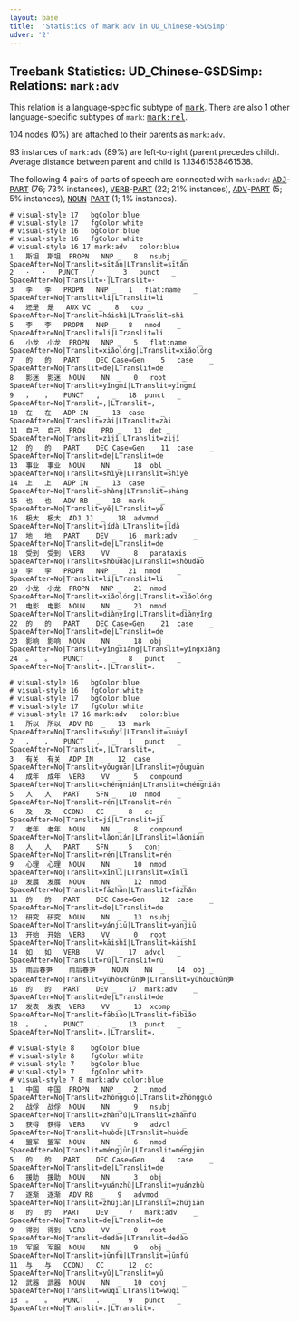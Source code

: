 ```yaml
---
layout: base
title:  'Statistics of mark:adv in UD_Chinese-GSDSimp'
udver: '2'
---
```


## Treebank Statistics: UD_Chinese-GSDSimp: Relations: `mark:adv`

This relation is a language-specific subtype of <tt><a href="zh_gsdsimp-dep-mark.html">mark</a></tt>.
There are also 1 other language-specific subtypes of `mark`: <tt><a href="zh_gsdsimp-dep-mark-rel.html">mark:rel</a></tt>.

104 nodes (0%) are attached to their parents as `mark:adv`.

93 instances of `mark:adv` (89%) are left-to-right (parent precedes child).
Average distance between parent and child is 1.13461538461538.

The following 4 pairs of parts of speech are connected with `mark:adv`: <tt><a href="zh_gsdsimp-pos-ADJ.html">ADJ</a></tt>-<tt><a href="zh_gsdsimp-pos-PART.html">PART</a></tt> (76; 73% instances), <tt><a href="zh_gsdsimp-pos-VERB.html">VERB</a></tt>-<tt><a href="zh_gsdsimp-pos-PART.html">PART</a></tt> (22; 21% instances), <tt><a href="zh_gsdsimp-pos-ADV.html">ADV</a></tt>-<tt><a href="zh_gsdsimp-pos-PART.html">PART</a></tt> (5; 5% instances), <tt><a href="zh_gsdsimp-pos-NOUN.html">NOUN</a></tt>-<tt><a href="zh_gsdsimp-pos-PART.html">PART</a></tt> (1; 1% instances).


~~~ conllu
# visual-style 17	bgColor:blue
# visual-style 17	fgColor:white
# visual-style 16	bgColor:blue
# visual-style 16	fgColor:white
# visual-style 16 17 mark:adv	color:blue
1	斯坦	斯坦	PROPN	NNP	_	8	nsubj	_	SpaceAfter=No|Translit=sītǎn|LTranslit=sītǎn
2	·	·	PUNCT	/	_	3	punct	_	SpaceAfter=No|Translit=·|LTranslit=·
3	李	李	PROPN	NNP	_	1	flat:name	_	SpaceAfter=No|Translit=li|LTranslit=li
4	还是	是	AUX	VC	_	8	cop	_	SpaceAfter=No|Translit=háishì|LTranslit=shì
5	李	李	PROPN	NNP	_	8	nmod	_	SpaceAfter=No|Translit=li|LTranslit=li
6	小龙	小龙	PROPN	NNP	_	5	flat:name	_	SpaceAfter=No|Translit=xiǎolóng|LTranslit=xiǎolóng
7	的	的	PART	DEC	Case=Gen	5	case	_	SpaceAfter=No|Translit=de|LTranslit=de
8	影迷	影迷	NOUN	NN	_	0	root	_	SpaceAfter=No|Translit=yǐngmí|LTranslit=yǐngmí
9	，	，	PUNCT	,	_	18	punct	_	SpaceAfter=No|Translit=,|LTranslit=,
10	在	在	ADP	IN	_	13	case	_	SpaceAfter=No|Translit=zài|LTranslit=zài
11	自己	自己	PRON	PRD	_	13	det	_	SpaceAfter=No|Translit=zìjǐ|LTranslit=zìjǐ
12	的	的	PART	DEC	Case=Gen	11	case	_	SpaceAfter=No|Translit=de|LTranslit=de
13	事业	事业	NOUN	NN	_	18	obl	_	SpaceAfter=No|Translit=shìyè|LTranslit=shìyè
14	上	上	ADP	IN	_	13	case	_	SpaceAfter=No|Translit=shàng|LTranslit=shàng
15	也	也	ADV	RB	_	18	mark	_	SpaceAfter=No|Translit=yě|LTranslit=yě
16	极大	极大	ADJ	JJ	_	18	advmod	_	SpaceAfter=No|Translit=jídà|LTranslit=jídà
17	地	地	PART	DEV	_	16	mark:adv	_	SpaceAfter=No|Translit=de|LTranslit=de
18	受到	受到	VERB	VV	_	8	parataxis	_	SpaceAfter=No|Translit=shòudào|LTranslit=shòudào
19	李	李	PROPN	NNP	_	21	nmod	_	SpaceAfter=No|Translit=li|LTranslit=li
20	小龙	小龙	PROPN	NNP	_	21	nmod	_	SpaceAfter=No|Translit=xiǎolóng|LTranslit=xiǎolóng
21	电影	电影	NOUN	NN	_	23	nmod	_	SpaceAfter=No|Translit=diànyǐng|LTranslit=diànyǐng
22	的	的	PART	DEC	Case=Gen	21	case	_	SpaceAfter=No|Translit=de|LTranslit=de
23	影响	影响	NOUN	NN	_	18	obj	_	SpaceAfter=No|Translit=yǐngxiǎng|LTranslit=yǐngxiǎng
24	。	。	PUNCT	.	_	8	punct	_	SpaceAfter=No|Translit=.|LTranslit=.

~~~


~~~ conllu
# visual-style 16	bgColor:blue
# visual-style 16	fgColor:white
# visual-style 17	bgColor:blue
# visual-style 17	fgColor:white
# visual-style 17 16 mark:adv	color:blue
1	所以	所以	ADV	RB	_	13	mark	_	SpaceAfter=No|Translit=suǒyǐ|LTranslit=suǒyǐ
2	，	，	PUNCT	,	_	1	punct	_	SpaceAfter=No|Translit=,|LTranslit=,
3	有关	有关	ADP	IN	_	12	case	_	SpaceAfter=No|Translit=yǒuguān|LTranslit=yǒuguān
4	成年	成年	VERB	VV	_	5	compound	_	SpaceAfter=No|Translit=chéngnián|LTranslit=chéngnián
5	人	人	PART	SFN	_	10	nmod	_	SpaceAfter=No|Translit=rén|LTranslit=rén
6	及	及	CCONJ	CC	_	8	cc	_	SpaceAfter=No|Translit=jí|LTranslit=jí
7	老年	老年	NOUN	NN	_	8	compound	_	SpaceAfter=No|Translit=lǎonián|LTranslit=lǎonián
8	人	人	PART	SFN	_	5	conj	_	SpaceAfter=No|Translit=rén|LTranslit=rén
9	心理	心理	NOUN	NN	_	10	nmod	_	SpaceAfter=No|Translit=xīnlǐ|LTranslit=xīnlǐ
10	发展	发展	NOUN	NN	_	12	nmod	_	SpaceAfter=No|Translit=fāzhǎn|LTranslit=fāzhǎn
11	的	的	PART	DEC	Case=Gen	12	case	_	SpaceAfter=No|Translit=de|LTranslit=de
12	研究	研究	NOUN	NN	_	13	nsubj	_	SpaceAfter=No|Translit=yánjiū|LTranslit=yánjiū
13	开始	开始	VERB	VV	_	0	root	_	SpaceAfter=No|Translit=kāishǐ|LTranslit=kāishǐ
14	如	如	VERB	VV	_	17	advcl	_	SpaceAfter=No|Translit=rú|LTranslit=rú
15	雨后春笋	雨后春笋	NOUN	NN	_	14	obj	_	SpaceAfter=No|Translit=yǔhòuchūn笋|LTranslit=yǔhòuchūn笋
16	的	的	PART	DEV	_	17	mark:adv	_	SpaceAfter=No|Translit=de|LTranslit=de
17	发表	发表	VERB	VV	_	13	xcomp	_	SpaceAfter=No|Translit=fābiǎo|LTranslit=fābiǎo
18	。	。	PUNCT	.	_	13	punct	_	SpaceAfter=No|Translit=.|LTranslit=.

~~~


~~~ conllu
# visual-style 8	bgColor:blue
# visual-style 8	fgColor:white
# visual-style 7	bgColor:blue
# visual-style 7	fgColor:white
# visual-style 7 8 mark:adv	color:blue
1	中国	中国	PROPN	NNP	_	2	nmod	_	SpaceAfter=No|Translit=zhōngguó|LTranslit=zhōngguó
2	战俘	战俘	NOUN	NN	_	9	nsubj	_	SpaceAfter=No|Translit=zhànfú|LTranslit=zhànfú
3	获得	获得	VERB	VV	_	9	advcl	_	SpaceAfter=No|Translit=huòde|LTranslit=huòde
4	盟军	盟军	NOUN	NN	_	6	nmod	_	SpaceAfter=No|Translit=méngjūn|LTranslit=méngjūn
5	的	的	PART	DEC	Case=Gen	4	case	_	SpaceAfter=No|Translit=de|LTranslit=de
6	援助	援助	NOUN	NN	_	3	obj	_	SpaceAfter=No|Translit=yuánzhù|LTranslit=yuánzhù
7	逐渐	逐渐	ADV	RB	_	9	advmod	_	SpaceAfter=No|Translit=zhújiàn|LTranslit=zhújiàn
8	的	的	PART	DEV	_	7	mark:adv	_	SpaceAfter=No|Translit=de|LTranslit=de
9	得到	得到	VERB	VV	_	0	root	_	SpaceAfter=No|Translit=dedào|LTranslit=dedào
10	军服	军服	NOUN	NN	_	9	obj	_	SpaceAfter=No|Translit=jūnfú|LTranslit=jūnfú
11	与	与	CCONJ	CC	_	12	cc	_	SpaceAfter=No|Translit=yǔ|LTranslit=yǔ
12	武器	武器	NOUN	NN	_	10	conj	_	SpaceAfter=No|Translit=wǔqì|LTranslit=wǔqì
13	。	。	PUNCT	.	_	9	punct	_	SpaceAfter=No|Translit=.|LTranslit=.

~~~


